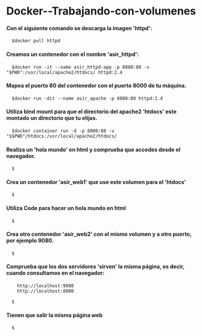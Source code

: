 # Docker--Trabajando-con-volumenes

   #### Con el siguiente comando se descarga la imagen 'httpd':

      $docker pull httpd

   #### Creamos un contenedor con el nombre 'asir_httpd':

      $docker run -it --name asir_httpd-app -p 8080:80 -v "$PWD":/usr/local/apache2/htdocs/ httpd:2.4

   #### Mapea el puerto 80 del contenedor con el puerto 8000 de tu máquina.

      $docker run -dit --name asir_apache -p 8000:80 httpd:2.4

   #### Utiliza bind mount para que el directorio del apache2 'htdocs' este montado un directorio que tu elijas.

      $docker container run -d -p 8000:80 -v "$$PWD"/htdocs:/usr/local/apache2/htdocs/

   #### Realiza un 'hola mundo' en html y comprueba que accedes desde el navegador.

      $

   #### Crea un contenedor 'asir_web1' que use este volumen para el 'htdocs'

      $

   #### Utiliza Code para hacer un hola mundo en html

      $

   #### Crea otro contenedor 'asir_web2' con el mismo volumen y a otro puerto, por ejemplo 9080.

      $

   #### Comprueba que los dos servidores 'sirven' la misma página, es decir, cuando consultamos en el navegador:
        http://localhost:9080 
        http://localhost:8000

      $

   #### Tienen que salir la misma página web

      $